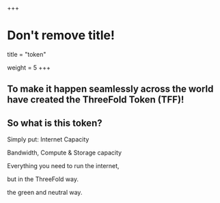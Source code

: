 +++
# Don't remove title!

title = "token"

weight = 5
+++
## To make it happen seamlessly across the world have created the ThreeFold Token (TFF)!

## **So what is this token?**

Simply put: Internet Capacity

Bandwidth, Compute & Storage capacity

Everything you need to run the internet,

but in the ThreeFold way.

the green and neutral way.